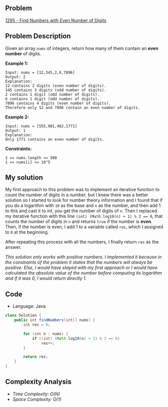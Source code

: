 
## Problem

[1295 - Find Numbers with Even Number of Digits](https://leetcode.com/problems/find-numbers-with-even-number-of-digits/)

## Problem Description

Given an array `nums` of integers, return how many of them contain an __even number__ of digits.

__Example 1:__
```
Input: nums = [12,345,2,6,7896]
Output: 2
Explanation:
12 contains 2 digits (even number of digits).
345 contains 3 digits (odd number of digits).
2 contains 1 digit (odd number of digits).
6 contains 1 digit (odd number of digits).
7896 contains 4 digits (even number of digits).
Therefore only 12 and 7896 contain an even number of digits.
```

__Example 2:__
```
Input: nums = [555,901,482,1771]
Output: 1
Explanation:
Only 1771 contains an even number of digits.
```

__Constraints:__
```
1 <= nums.length <= 500
1 <= nums[i] <= 10^5
```

## My solution

My first approach to this problem was to implement an iterative function to count the number of digits in a number, but I knew there was a better solution so I started to look for number theory information and I found that if you do a logarithm with `10` as the base and `n` as the number, and then add 1 to this and cast it to _int_, you get the number of digits of `n`. Then I replaced my iterative function with this line `(int) (Math.log10(n) + 1) % 2 == 0`, that counts the number of digits in `n` and returns `true` if the number is __even__. Then, if the number is even, I add 1 to a variable called `res`, which I assigned to `0` at the beginning.

After repeating this process with all the numbers, I finally return `res` as the answer.

_This solution only works with positive numbers. I implemented it because in the constraints of the problem it states that the numbers will always be positive. Else, I would have stayed with my first approach or I would have calculated the absolute value of the number before computing its logarithm and if it was 0, I would return directly 1._


## Code

- Language: Java

```java
class Solution {
    public int findNumbers(int[] nums) {
        int res = 0;

        for (int n : nums) {
            if ((int) (Math.log10(n) + 1) % 2 == 0)
                res++;
        }

        return res;
    }
}
```

## Complexity Analysis

- _Time Complexity: O(N)_
- _Space Complexity: O(1)_
